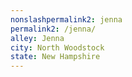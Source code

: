 ```yaml
---
﻿nonslashpermalink2: jenna
permalink2: /jenna/
alley: Jenna
city: North Woodstock
state: New Hampshire
---
```

